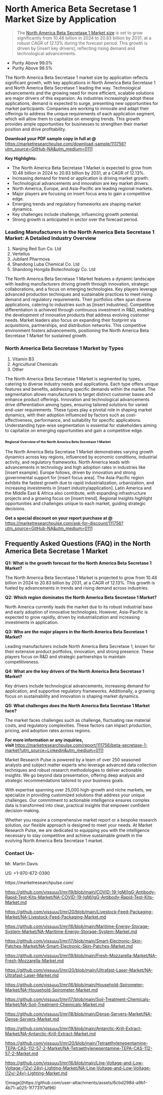 <h1>North America Beta Secretase 1 Market&nbsp;Size by Application</h1><blockquote><p>The <a href="https://marketresearchpulse.com/download-sample/111756?utm_source=GitHub-NA&amp;utm_medium=0111">North America Beta Secretase 1 Market size</a> is set to grow significantly from 10.48 billion in 2024 to 20.83 billion by 2031, at a robust CAGR of 12.13% during the forecast period. This growth is driven by [insert key drivers], reflecting rising demand and technological advancements.</p></blockquote><ul><li>Purity Above 99.0% <li> Purity Above 98.5%</li></ul><p>The North America Beta Secretase 1 market size by application reflects significant growth, with key applications in North America Beta Secretase 1 and North America Beta Secretase 1 leading the way. Technological advancements and the growing need for more efficient, scalable solutions are major drivers of this expansion. As industries increasingly adopt these applications, demand is expected to surge, presenting new opportunities for market participants. Companies are working to innovate and adapt their offerings to address the unique requirements of each application segment, which will allow them to capitalize on emerging trends. This growth provides ample opportunities for businesses to strengthen their market position and drive profitability.</p><p><strong>Download your PDF sample copy in full at @ </strong><a href="https://marketresearchpulse.com/download-sample/111756?utm_source=GitHub-NA&amp;utm_medium=0111">https://marketresearchpulse.com/download-sample/111756?utm_source=GitHub-NA&amp;utm_medium=0111</a></p><p><strong>Key Highlights: </strong></p><ul><li>The North America Beta Secretase 1 Market is expected to grow from 10.48 billion in 2024 to 20.83 billion by 2031, at a CAGR of 12.13%.</li><li>Increasing demand for trend or application is driving market growth.</li><li>Technological advancements and innovation are key market drivers.</li><li>North America, Europe, and Asia-Pacific are leading regional markets.</li><li>Major players are focusing on insert focus area to gain a competitive edge.</li><li>Emerging trends and regulatory frameworks are shaping market dynamics.</li><li>Key challenges include challenge, influencing growth potential.</li><li>Strong growth is anticipated in sector over the forecast period.</li></ul><h3>Leading Manufacturers in the North America Beta Secretase 1 Market: A Detailed Industry Overview</h3><ol><li>Nanjing Red Sun Co. Ltd</li><li>Vertellus</li><li>Jubilant Pharmova</li><li>Shandong Luba Chemical Co. Ltd</li><li>Shandong Hongda Biotechnology Co. Ltd</li></ol><div class="flex max-w-full flex-col flex-grow"><div class="min-h-8 text-message flex w-full flex-col items-end gap-2 whitespace-normal break-words [.text-message+&amp;]:mt-5" dir="auto" data-message-author-role="assistant" data-message-id="fd8432e4-4910-450d-b182-61b7bfb0a01f" data-message-model-slug="gpt-4o"><div class="flex w-full flex-col gap-1 empty:hidden first:pt-[3px]"><div class="markdown prose w-full break-words dark:prose-invert light"><p>The North America Beta Secretase 1 Market features a dynamic landscape with leading manufacturers driving growth through innovation, strategic collaborations, and a focus on emerging technologies. Key players leverage advanced production techniques and sustainable practices to meet rising demand and regulatory requirements. Their portfolios often span diverse applications, catering to industries such as [insert industries]. Competitive differentiation is achieved through continuous investment in R&amp;D, enabling the development of innovative products that address evolving customer needs. Market leaders also focus on expanding their footprint via acquisitions, partnerships, and distribution networks. This competitive environment fosters advancements, positioning the North America Beta Secretase 1 Market for sustained growth.</p></div></div></div></div><h3>North America Beta Secretase 1 Market by Types</h3><ol><li>Vitamin B3 <li> Agricultural Chemicals <li> Other</li></ol><div class="flex max-w-full flex-col flex-grow"><div class="min-h-8 text-message flex w-full flex-col items-end gap-2 whitespace-normal break-words [.text-message+&amp;]:mt-5" dir="auto" data-message-author-role="assistant" data-message-id="084470be-0bb7-4664-bddf-5156b4f41249" data-message-model-slug="gpt-4o-mini"><div class="flex w-full flex-col gap-1 empty:hidden first:pt-[3px]"><div class="markdown prose w-full break-words dark:prose-invert light"><p>The North America Beta Secretase 1 Market is segmented by types, catering to diverse industry needs and applications. Each type offers unique features and benefits, addressing specific demands within the market. The segmentation allows manufacturers to target distinct customer bases and enhance product offerings. Innovation and technological advancements drive differentiation among types, ensuring tailored solutions for varied end-user requirements. These types play a pivotal role in shaping market dynamics, with their adoption influenced by factors such as cost-effectiveness, performance, and suitability for specific applications. Understanding type-wise segmentation is essential for stakeholders aiming to capitalize on emerging opportunities and gain a competitive edge.</p></div></div></div></div><h3><span style="font-size: 11px;">Regional Overview of the North America Beta Secretase 1 Market</span></h3><div class="flex max-w-full flex-col flex-grow"><div class="min-h-8 text-message flex w-full flex-col items-end gap-2 whitespace-normal break-words [.text-message+&amp;]:mt-5" dir="auto" data-message-author-role="assistant" data-message-id="e9038762-ce64-4e30-91c9-9bd413514231" data-message-model-slug="gpt-4o-mini"><div class="flex w-full flex-col gap-1 empty:hidden first:pt-[3px]"><div class="markdown prose w-full break-words dark:prose-invert light"><p>The North America Beta Secretase 1 Market demonstrates varying growth dynamics across key regions, influenced by economic conditions, industrial activity, and regulatory frameworks. North America leads with advancements in technology and high adoption rates in industries like [insert example]. Europe follows, driven by innovation and strong governmental support for [insert focus area]. The Asia-Pacific region exhibits the fastest growth due to rapid industrialization, urbanization, and increasing investments in [insert industry/application]. Latin America and the Middle East &amp; Africa also contribute, with expanding infrastructure projects and a growing focus on [insert trend]. Regional insights highlight opportunities and challenges unique to each market, guiding strategic decisions.</p></div></div></div></div><p><strong>Get a special discount on your report purchase at @ </strong><a href="https://marketresearchpulse.com/ask-for-discount/111756?utm_source=GitHub-NA&amp;utm_medium=0111">https://marketresearchpulse.com/ask-for-discount/111756?utm_source=GitHub-NA&amp;utm_medium=0111</a></p><h2>Frequently Asked Questions (FAQ) in the North America Beta Secretase 1 Market</h2><p><strong>Q1: What is the growth forecast for the North America Beta Secretase 1 Market?</strong></p><p>The North America Beta Secretase 1 Market is projected to grow from 10.48 billion in 2024 to 20.83 billion by 2031, at a CAGR of 12.13%. This growth is fueled by advancements in trends and rising demand across industries.</p><p><strong>Q2: Which region dominates the North America Beta Secretase 1 Market?</strong></p><p>North America currently leads the market due to its robust industrial base and early adoption of innovative technologies. However, Asia-Pacific is expected to grow rapidly, driven by industrialization and increasing investments in application.</p><p><strong>Q3: Who are the major players in the North America Beta Secretase 1 Market?</strong></p><p>Leading manufacturers include North America Beta Secretase 1, known for their extensive product portfolios, innovation, and strong presence. These players focus on R&amp;D and strategic partnerships to maintain competitiveness.</p><p><strong>Q4: What are the key drivers of the North America Beta Secretase 1 Market?</strong></p><p>Key drivers include technological advancements, increasing demand for application, and supportive regulatory frameworks. Additionally, a growing focus on sustainability and innovation is shaping market dynamics.</p><p><strong>Q5: What challenges does the North America Beta Secretase 1 Market face?</strong></p><p>The market faces challenges such as challenge, fluctuating raw material costs, and regulatory complexities. These factors can impact production, pricing, and adoption rates across regions.</p><p><strong>For more information or any inquiries, visit&nbsp;</strong><a href="https://marketresearchpulse.com/report/111756/beta-secretase-1-market?utm_source=Linkedin&utm_medium=0111">https://marketresearchpulse.com/report/111756/beta-secretase-1-market?utm_source=Linkedin&utm_medium=0111</a></p><p>Market Research Pulse is powered by a team of over 250 seasoned analysts and subject matter experts who leverage advanced data collection techniques and robust research methodologies to deliver actionable insights. We go beyond data presentation, offering deep analysis and strategic recommendations tailored to your business goals.</p><p>With expertise spanning over 25,000 high-growth and niche markets, we specialize in providing customized solutions that address your unique challenges. Our commitment to actionable intelligence ensures complex data is transformed into clear, practical insights that empower confident decision-making.</p><p>Whether you require a comprehensive market report or a bespoke research solution, our flexible approach is designed to meet your needs. At Market Research Pulse, we are dedicated to equipping you with the intelligence necessary to stay competitive and achieve sustainable growth in the evolving North America Beta Secretase 1 market.</p><h3><strong>Contact Us-</strong></h3><p>Mr. Martin Davis</p><p>US: +1-970-672-0390</p><p>https://marketresearchpulse.com/</p><p><a href="https://github.com/vissuuu1/mri19/blob/main/COVID-19-IgM/IgG-Antibody-Rapid-Test-Kits-Market/NA-COVID-19-IgM/IgG-Antibody-Rapid-Test-Kits-Market.md">https://github.com/vissuuu1/mri19/blob/main/COVID-19-IgM/IgG-Antibody-Rapid-Test-Kits-Market/NA-COVID-19-IgM/IgG-Antibody-Rapid-Test-Kits-Market.md</a></p><p><a href="https://github.com/vissuuu1/mri20/blob/main/Livestock-Feed-Packaging-Market/NA-Livestock-Feed-Packaging-Market.md">https://github.com/vissuuu1/mri20/blob/main/Livestock-Feed-Packaging-Market/NA-Livestock-Feed-Packaging-Market.md</a></p><p><a href="https://github.com/vissuuu1/mri16/blob/main/Maritime-Energy-Storage-System-Market/NA-Maritime-Energy-Storage-System-Market.md">https://github.com/vissuuu1/mri16/blob/main/Maritime-Energy-Storage-System-Market/NA-Maritime-Energy-Storage-System-Market.md</a></p><p><a href="https://github.com/vissuuu1/mri17/blob/main/Smart-Electronic-Skin-Patches-Market/NA-Smart-Electronic-Skin-Patches-Market.md">https://github.com/vissuuu1/mri17/blob/main/Smart-Electronic-Skin-Patches-Market/NA-Smart-Electronic-Skin-Patches-Market.md</a></p><p><a href="https://github.com/vissuuu1/mri19/blob/main/Fresh-Mozzarella-Market/NA-Fresh-Mozzarella-Market.md">https://github.com/vissuuu1/mri19/blob/main/Fresh-Mozzarella-Market/NA-Fresh-Mozzarella-Market.md</a></p><p><a href="https://github.com/vissuuu1/mri20/blob/main/Ultrafast-Laser-Market/NA-Ultrafast-Laser-Market.md">https://github.com/vissuuu1/mri20/blob/main/Ultrafast-Laser-Market/NA-Ultrafast-Laser-Market.md</a></p><p><a href="https://github.com/vissuuu1/mri16/blob/main/Household-Spirometer-Market/NA-Household-Spirometer-Market.md">https://github.com/vissuuu1/mri16/blob/main/Household-Spirometer-Market/NA-Household-Spirometer-Market.md</a></p><p><a href="https://github.com/vissuuu1/mri17/blob/main/Soil-Treatment-Chemicals-Market/NA-Soil-Treatment-Chemicals-Market.md">https://github.com/vissuuu1/mri17/blob/main/Soil-Treatment-Chemicals-Market/NA-Soil-Treatment-Chemicals-Market.md</a></p><p><a href="https://github.com/vissuuu1/mri18/blob/main/Dense-Servers-Market/NA-Dense-Servers-Market.md">https://github.com/vissuuu1/mri18/blob/main/Dense-Servers-Market/NA-Dense-Servers-Market.md</a></p><p><a href="https://github.com/vissuuu1/mri19/blob/main/Antarctic-Krill-Extract-Market/NA-Antarctic-Krill-Extract-Market.md">https://github.com/vissuuu1/mri19/blob/main/Antarctic-Krill-Extract-Market/NA-Antarctic-Krill-Extract-Market.md</a></p><p><a href="https://github.com/vissuuu1/mri20/blob/main/Tetraethylenepentamine-TEPA-CAS-112-57-2-Market/NA-Tetraethylenepentamine-TEPA-CAS-112-57-2-Market.md">https://github.com/vissuuu1/mri20/blob/main/Tetraethylenepentamine-TEPA-CAS-112-57-2-Market/NA-Tetraethylenepentamine-TEPA-CAS-112-57-2-Market.md</a></p><p><a href="https://github.com/vissuuu1/mri16/blob/main/Line-Voltage-and-Low-Voltage-(12v/-24v)-Lighting-Market/NA-Line-Voltage-and-Low-Voltage-(12v/-24v)-Lighting-Market.md">https://github.com/vissuuu1/mri16/blob/main/Line-Voltage-and-Low-Voltage-(12v/-24v)-Lighting-Market/NA-Line-Voltage-and-Low-Voltage-(12v/-24v)-Lighting-Market.md</a></p>
![image](https://github.com/user-attachments/assets/6cbd298d-a9b1-4b71-a025-1f7731f7af96)
